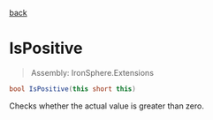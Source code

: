 ﻿

[back](/IronSphere.Extensions/types/ShortExtension)

# IsPositive

> Assembly: IronSphere.Extensions

```csharp
bool IsPositive(this short this)
```

Checks whether the actual value is greater than zero.

 